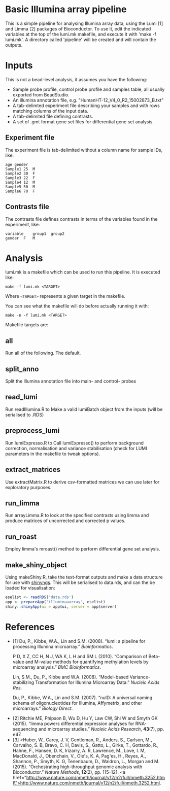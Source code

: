 # Basic Illumina array pipeline

This is a simple pipeline for analysing Illumina array data, using the Lumi [1] and Limma [2] packages of Bioconductor. To use it, edit the indicated variables at the top of the lumi.mk makefile, and execute it with 'make -f lumi.mk'. A directory called 'pipeline' will be created and will contain the outputs.

# Inputs

This is not a bead-level analysis, it assumes you have the following:

* Sample probe profile, control probe profile and samples table, all usually exported from BeadStudio.
* An illumina annotation file, e.g. "HumanHT-12_V4_0_R2_15002873_B.txt" 
* A tab-delimted experiment file describing your samples and with rows matching columns of the input data.
* A tab-delimited file defining contrasts.
* A set of .gmt format gene set files for differential gene set analysis. 

## Experiment file

The experiment file is tab-delimited without a column name for sample IDs, like:

```
age	gender
Sample1	25	M
Sample2	30	F
Sample3 22	F
Sample4 12	M
Sample5	50	M
Sample6	70	F
```

## Contrasts file

The contrasts file defines contrasts in terms of the variables found in the experiment, like:

```
variable	group1	group2
gender	F	M
```

# Analysis

lumi.mk is a makefile which can be used to run this pipeline. It is executed like:

```
make -f lumi.mk <TARGET>
```

Where `<TARGET>` represents a given target in the makefile. 

You can see what the makefile will do before actually running it with:

```
make -n -f lumi.mk <TARGET>
```
Makefile targets are:

## all

Run all of the following. The default.

## split_anno

Split the Illumina annotation file into main- and control- probes

## read_lumi

Run readIllumina.R to Make a valid lumiBatch object from the inputs (will be serialised to .RDS)

## preprocess_lumi 

Run lumiExpresso.R to Call lumiExpresso() to perform background correction, normalisation and variance stabilisation (check for LUMI parameters in the makefile to tweak options). 

## extract_matrices

Use extractMatrix.R to derive csv-formatted matrices we can use later for exploratory purposes.

## run_limma

Run arrayLimma.R to look at the specified contrasts using limma and produce matrices of uncorrected and corrected p values.

## run_roast

Employ limma's mroast() method to perform differential gene set analysis.

## make_shiny_object

Using makeShiny.R, take the text-format outputs and make a data structure for use with [shinyngs](https://github.com/pinin4fjords/shinyngs). This will be serialised to data.rds, and can the be loaded for visualisation:

```R
eselist <- readRDS('data.rds')
app <- prepareApp('illuminaaarray', eselist)
shiny::shinyApp(ui = app$ui, server = app$server)
```

# References

* [1] Du, P., Kibbe, W.A., Lin and S.M. (2008). &ldquo;lumi: a pipeline for processing Illumina microarray.&rdquo; <em>Bioinformatics</em>.  </p>  <p>P D, X Z, CC H, N J, WA K, L H and SM L (2010). &ldquo;Comparison of Beta-value and M-value methods for quantifying methylation levels by microarray analysis.&rdquo; <em>BMC Bioinformatics</em>.  </p>  <p>Lin, S.M., Du, P., Kibbe and W.A. (2008). &ldquo;Model-based Variance-stabilizing Transformation for Illumina Microarray Data.&rdquo; <em>Nucleic Acids Res</em>.  </p>  <p>Du, P., Kibbe, W.A., Lin and S.M. (2007). &ldquo;nuID: A universal naming schema of oligonucleotides for Illumina, Affymetrix, and other microarrays.&rdquo; <em>Biology Direct</em>.
* [2] Ritchie ME, Phipson B, Wu D, Hu Y, Law CW, Shi W and Smyth GK (2015). &ldquo;limma powers differential expression analyses for RNA-sequencing and microarray studies.&rdquo; <em>Nucleic Acids Research</em>, <b>43</b>(7), pp. e47.
* [3] >Huber, W., Carey, J. V, Gentleman, R., Anders, S., Carlson, M., Carvalho, S. B, Bravo, C. H, Davis, S., Gatto, L., Girke, T., Gottardo, R., Hahne, F., Hansen, D. K, Irizarry, A. R, Lawrence, M., Love, I. M, MacDonald, J., Obenchain, V., Ole's, K. A, Pag'es, H., Reyes, A., Shannon, P., Smyth, K. G, Tenenbaum, D., Waldron, L., Morgan and M. (2015). &ldquo;Orchestrating high-throughput genomic analysis with Bioconductor.&rdquo; <em>Nature Methods</em>, <b>12</b>(2), pp. 115&ndash;121. <a href=\"http://www.nature.com/nmeth/journal/v12/n2/full/nmeth.3252.html\">http://www.nature.com/nmeth/journal/v12/n2/full/nmeth.3252.html</a>. 
